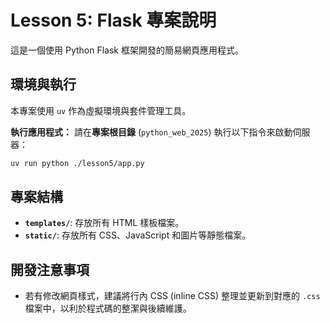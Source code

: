 # Lesson 5: Flask 專案說明

這是一個使用 Python Flask 框架開發的簡易網頁應用程式。

## 環境與執行

本專案使用 `uv` 作為虛擬環境與套件管理工具。

**執行應用程式：**
請在**專案根目錄** (`python_web_2025`) 執行以下指令來啟動伺服器：
```bash
uv run python ./lesson5/app.py
```

## 專案結構
- **`templates/`**: 存放所有 HTML 樣板檔案。
- **`static/`**: 存放所有 CSS、JavaScript 和圖片等靜態檔案。

## 開發注意事項
- 若有修改網頁樣式，建議將行內 CSS (inline CSS) 整理並更新到對應的 `.css` 檔案中，以利於程式碼的整潔與後續維護。